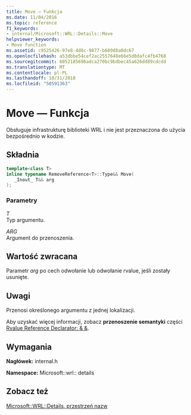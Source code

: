 ```yaml
---
title: Move — Funkcja
ms.date: 11/04/2016
ms.topic: reference
f1_keywords:
- internal/Microsoft::WRL::Details::Move
helpviewer_keywords:
- Move function
ms.assetid: c9525426-97e8-4d8c-9877-b689d8a0dc67
ms.openlocfilehash: a53dbbe54cef2ac2557648e66e5d8dafc4fb4768
ms.sourcegitcommit: 6052185696adca270bc9bdbec45a626dd89cdcdd
ms.translationtype: MT
ms.contentlocale: pl-PL
ms.lasthandoff: 10/31/2018
ms.locfileid: "50591363"
---
```

# <a name="move-function"></a>Move — Funkcja

Obsługuje infrastrukturę biblioteki WRL i nie jest przeznaczona do użycia bezpośrednio w kodzie.

## <a name="syntax"></a>Składnia

```cpp
template<class T>
inline typename RemoveReference<T>::Type&& Move(
   _Inout_ T&& arg
);
```

### <a name="parameters"></a>Parametry

*T*<br/>
Typ argumentu.

*ARG*<br/>
Argument do przenoszenia.

## <a name="return-value"></a>Wartość zwracana

Parametr *arg* po cech odwołanie lub odwołanie rvalue, jeśli zostały usunięte.

## <a name="remarks"></a>Uwagi

Przenosi określonego argumentu z jednej lokalizacji.

Aby uzyskać więcej informacji, zobacz **przenoszenie semantyki** części [Rvalue Reference Declarator: & &](../cpp/rvalue-reference-declarator-amp-amp.md).

## <a name="requirements"></a>Wymagania

**Nagłówek:** internal.h

**Namespace:** Microsoft::wrl:: details

## <a name="see-also"></a>Zobacz też

[Microsoft::WRL::Details, przestrzeń nazw](../windows/microsoft-wrl-details-namespace.md)